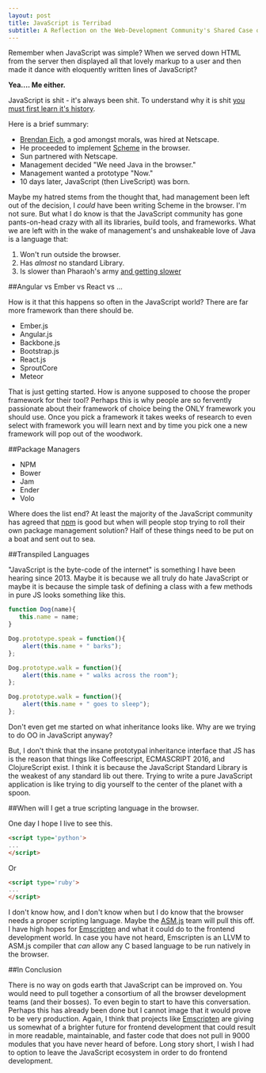 ```yaml
---
layout: post
title: JavaScript is Terribad
subtitle: A Reflection on the Web-Development Community's Shared Case of Stockholm Syndrome
---
```


Remember when JavaScript was simple? When we served down HTML from the server
then displayed all that lovely markup to a user and then made it dance with
eloquently written lines of JavaScript?

**Yea.... Me either.**

JavaScript is shit - it's always been shit. To understand
why it is shit [you must first learn it's history](http://speakingjs.com/es5/ch04.html).

Here is a brief summary:

* [Brendan Eich](https://en.wikipedia.org/wiki/Brendan_Eich), a god amongst morals, was hired at Netscape.
* He proceeded to implement [Scheme](https://en.wikipedia.org/wiki/Scheme_(programming_language)) in the browser.
* Sun partnered with Netscape.
* Management decided "We need Java in the browser."
* Management wanted a prototype "Now."
* 10 days later, JavaScript (then LiveScript) was born.

Maybe my hatred stems from the thought that, had management been left out of the
decision, I *could* have been writing Scheme in the browser. I'm not sure. But what
I do know is that the JavaScript community has gone pants-on-head crazy with all its
libraries, build tools, and frameworks. What we are left with in the wake of
management's and unshakeable love of Java is a language that:

1. Won't run outside the browser.
2. Has *almost* no standard Library.
3. Is slower than Pharaoh's army [and getting slower](http://kpdecker.github.io/six-speed/)

##Angular vs Ember vs React vs ...

How is it that this happens so often in the JavaScript world? There are far more
framework than there should be.

* Ember.js
* Angular.js
* Backbone.js
* Bootstrap.js
* React.js
* SproutCore
* Meteor

That is just getting started. How is anyone supposed to choose the proper framework
for their tool? Perhaps this is why people are so fervently passionate about their
framework of choice being the ONLY framework you should use. Once you pick a framework
it takes weeks of research to even select with framework you will learn next and by
time you pick one a new framework will pop out of the woodwork.

##Package Managers

* NPM
* Bower
* Jam
* Ender
* Volo

Where does the list end? At least the majority of the
JavaScript community has agreed that [npm](https://www.npmjs.com/) is good but when
will people stop trying to roll their own package management solution? Half of these
things need to be put on a boat and sent out to sea.

##Transpiled Languages

"JavaScript is the byte-code of the internet" is something I have been hearing since 2013.
Maybe it is because we all truly do hate JavaScript or maybe it is because the simple task
of defining a class with a few methods in pure JS looks something like this.

~~~js
function Dog(name){
   this.name = name;
}

Dog.prototype.speak = function(){
    alert(this.name + " barks");
};

Dog.prototype.walk = function(){
    alert(this.name + " walks across the room");
};

Dog.prototype.walk = function(){
    alert(this.name + " goes to sleep");
};
~~~

Don't even get me started on what inheritance looks like. Why are we trying to do
OO in JavaScript anyway?

But, I don't think that the insane prototypal inheritance interface that JS has is the reason
that things like Coffeescript, ECMASCRIPT 2016, and ClojureScript exist. I think
it is because the JavaScript Standard Library is the weakest of any standard lib
out there. Trying to write a pure JavaScript application is like trying to dig
yourself to the center of the planet with a spoon.

##When will I get a true scripting language in the browser.

One day I hope I live to see this.

~~~html
<script type='python'>
...
</script>
~~~

Or

~~~html
<script type='ruby'>
...
</script>
~~~

I don't know how, and I don't know when but  I do know that the browser needs a proper scripting language.
Maybe the [ASM.js](https://en.wikipedia.org/wiki/Asm.js) team will pull this off. I have
high hopes for [Emscripten](http://kripken.github.io/emscripten-site/) and what it could
do to the frontend development world. In case you have not heard, Emscripten is an LLVM
to ASM.js compiler that *can* allow any C based language to be run natively in the browser.

##In Conclusion

There is no way on gods earth that JavaScript can be improved on. You would need to pull together
a consortium of all the browser development teams (and their bosses). To even begin to start
to have this conversation. Perhaps this has already been done but I cannot image that it 
would prove to be very production. Again, I think that projects like [Emscripten](http://kripken.github.io/emscripten-site/)
are giving us somewhat of a brighter future for frontend development that could result in more
readable, maintainable, and faster code that does not pull in 9000 modules that you have never
heard of before. Long story short, I wish I had to option to leave the JavaScript ecosystem in 
order to do frontend development. 
